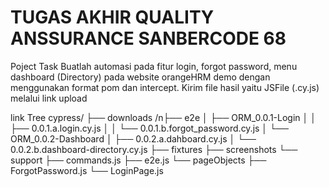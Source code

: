 # TUGAS AKHIR QUALITY ANSSURANCE SANBERCODE 68

Poject Task
Buatlah automasi pada fitur login, forgot password, menu dashboard (Directory) pada website orangeHRM demo dengan menggunakan format pom dan intercept. Kirim file hasil yaitu JSFile (.cy.js) melalui link upload

link Tree
cypress/
├── downloads
/n├── e2e
│   ├── ORM_0.0.1-Login
│   │   ├── 0.0.1.a.login.cy.js
│   │   └── 0.0.1.b.forgot_password.cy.js
│   └── ORM_0.0.2-Dashboard
│       ├── 0.0.2.a.dahboard.cy.js
│       └── 0.0.2.b.dashboard-directory.cy.js
├── fixtures
├── screenshots
└── support
    ├── commands.js
    ├── e2e.js
    └── pageObjects
        ├── ForgotPassword.js
        └── LoginPage.js

